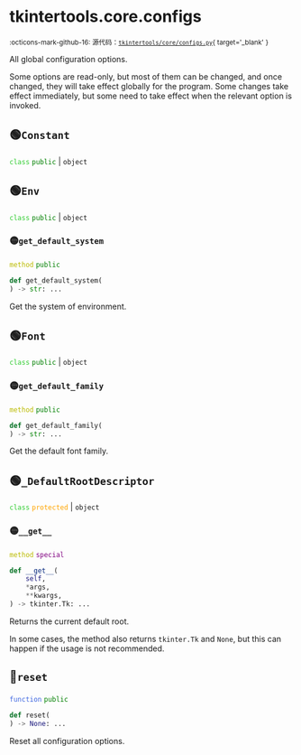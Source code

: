 # tkintertools.core.configs

<small>:octicons-mark-github-16: 源代码：[`tkintertools/core/configs.py`](https://github.com/Xiaokang2022/tkintertools/blob/3.0.0rc6/tkintertools/core/configs.py){ target='_blank' }</small>

All global configuration options.

Some options are read-only, but most of them can be changed, and once changed,
they will take effect globally for the program. Some changes take effect
immediately, but some need to take effect when the relevant option is invoked.


## 🟢`Constant`



<code style='color: limegreen;'>class</code> <code style='color: green;'>public</code> | `object`



## 🟢`Env`



<code style='color: limegreen;'>class</code> <code style='color: green;'>public</code> | `object`

### 🟡`get_default_system`


<code style='color: #BBBB00;'>method</code> <code style='color: green;'>public</code>

```python
def get_default_system(
) -> str: ...
```
Get the system of environment.



## 🟢`Font`



<code style='color: limegreen;'>class</code> <code style='color: green;'>public</code> | `object`

### 🟡`get_default_family`


<code style='color: #BBBB00;'>method</code> <code style='color: green;'>public</code>

```python
def get_default_family(
) -> str: ...
```
Get the default font family.



## 🟢`_DefaultRootDescriptor`



<code style='color: limegreen;'>class</code> <code style='color: orange;'>protected</code> | `object`

### 🟡`__get__`


<code style='color: #BBBB00;'>method</code> <code style='color: purple;'>special</code>

```python
def __get__(
    self,
    *args,
    **kwargs,
) -> tkinter.Tk: ...
```
Returns the current default root.

In some cases, the method also returns `tkinter.Tk` and `None`, but
this can happen if the usage is not recommended.




## 🔵`reset`


<code style='color: royalblue;'>function</code> <code style='color: green;'>public</code>

```python
def reset(
) -> None: ...
```
Reset all configuration options.

